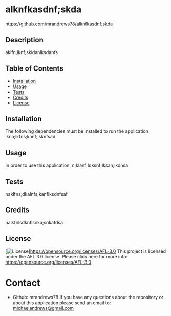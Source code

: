 
# alknfkasdnf;skda
https://github.com/mrandrews78/alknfkasdnf;skda

## Description 
aklfn;lknf;skldanlksdanfs
## Table of Contents
- [Installation](#installation)
- [Usage](#usage)
- [Tests](#tests)
- [Credits](#credits)
- [License](#license)
## Installation
The following dependencies must be installed to run the application
lkna;lkfns;kanf;lsknfsad
## Usage
In order to use this application, n;klanf;ldksnf;lksan;lkdnsa
## Tests
naklfns;dkalnfs;kanflksdnfsaf
## Credits
nalkfnlsdknflsnka;snkafdsa
## License
[![License](https://img.shields.io/badge/license-AFL%203.0-orange.svg)]https://opensource.org/licenses/AFL-3.0
This project is licensed under the AFL 3.0 license. Please click here for more info: https://opensource.org/licenses/AFL-3.0

# Contact
- Github: mrandrews78
If you have any questions about the repository or about this application please send an email to: michaelandrews@gmail.com